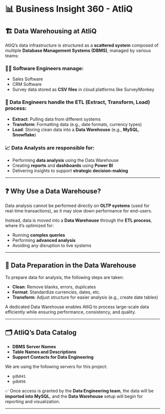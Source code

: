 # 📊 Business Insight 360 - AtliQ

## 🏗️ Data Warehousing at AtliQ

AtliQ’s data infrastructure is structured as a **scattered system** composed of multiple **Database Management Systems (DBMS)**, managed by various teams:

### 👨‍💻 Software Engineers manage:
- Sales Software  
- CRM Software  
- Survey data stored as **CSV files** in cloud platforms like SurveyMonkey

### 🧪 Data Engineers handle the **ETL (Extract, Transform, Load)** process:
- **Extract**: Pulling data from different systems  
- **Transform**: Formatting data (e.g., date formats, currency types)  
- **Load**: Storing clean data into a **Data Warehouse** (e.g., **MySQL**, **Snowflake**)

### 📈 Data Analysts are responsible for:
- Performing **data analysis** using the Data Warehouse  
- Creating **reports** and **dashboards** using **Power BI**  
- Delivering insights to support **strategic decision-making**

---

## ❓ Why Use a Data Warehouse?

Data analysis cannot be performed directly on **OLTP systems** (used for real-time transactions), as it may slow down performance for end-users.

Instead, data is moved into a **Data Warehouse** through the **ETL process**, where it’s optimized for:
- Running **complex queries**
- Performing **advanced analysis**
- Avoiding any disruption to live systems

---

## 🧹 Data Preparation in the Data Warehouse

To prepare data for analysis, the following steps are taken:
- **Clean**: Remove blanks, errors, duplicates  
- **Format**: Standardize currencies, dates, etc.  
- **Transform**: Adjust structure for easier analysis (e.g., create date tables)

A dedicated Data Warehouse enables AtliQ to process large-scale data efficiently while ensuring performance, consistency, and quality.

---

## 🗂️ AtliQ’s Data Catalog


- **DBMS Server Names**  
- **Table Names and Descriptions**  
- **Support Contacts for Data Engineering**

We are using the following servers for this project:
- `gdb041`  
- `gdb056`

✅ Once access is granted by the **Data Engineering team**, the data will be **imported into MySQL**, and the **Data Warehouse** setup will begin for reporting and visualization.

---

